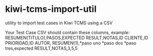 # kiwi-tcms-import-util
utility to import test cases in Kiwi TCMS using a CSV

Your Test Case CSV should contain these columns,
example:
RESUMEN(TITULO),PASOS,EXPECTED RESULT,NOTAS,ID CLIENTE,ID PRIORIDAD,ID AUTOR,
RESUMEN(1),*paso uno *paso dos *paso tres,expected RESULT,NOTAS,3,5,5


